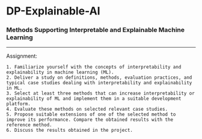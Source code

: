 # DP-Explainable-AI

### Methods Supporting Interpretable and Explainable Machine Learning

---

Assignment:
```
1. Familiarize yourself with the concepts of interpretability and explainability in machine learning (ML).
2. Deliver a study on definitions, methods, evaluation practices, and typical case studies dealing with interpretability and explainability in ML.
3. Select at least three methods that can increase interpretability or explainability of ML and implement them in a suitable development platform.
4. Evaluate these methods on selected relevant case studies.
5. Propose suitable extensions of one of the selected method to improve its performance. Compare the obtained results with the reference method.
6. Discuss the results obtained in the project.
```
